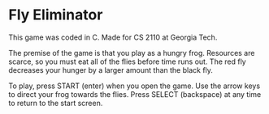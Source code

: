 # Fly Eliminator

This game was coded in C. Made for CS 2110 at Georgia Tech. 

The premise of the game is that you play as a hungry frog. Resources are scarce, so you must eat all of the flies before time runs out. The red fly decreases your hunger by a larger amount than the black fly.

To play, press START (enter) when you open the game. Use the arrow keys to direct your frog towards the flies. Press SELECT (backspace) at any time to return to the start screen.
